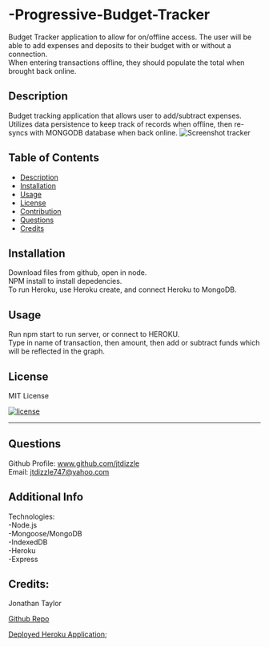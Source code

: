 # -Progressive-Budget-Tracker  
Budget Tracker application to allow for on/offline access.
The user will be able to add expenses and deposits to their budget with or without a connection.  
When entering transactions offline, they should populate the total when brought back online.


## Description

  Budget tracking application that allows user to add/subtract expenses.  
  Utilizes data persistence to keep track of records when offline, then re-syncs with MONGODB database when back online.
  ![Screenshot tracker](https://user-images.githubusercontent.com/87590712/150445580-c7cb2307-5f38-43cd-be71-afc2a74dbb46.png)
  
  
  ## Table of Contents 
  
  
  - [Description](#description)
  - [Installation](#installation)
  - [Usage](#usage)
  - [License](#license)
  - [Contribution](#contribution)
  - [Questions](#questions)
  - [Credits](#credits)
  
  
  ## Installation
  Download files from github, open in node.  
  NPM install to install depedencies.   
  To run Heroku, use Heroku create, and connect Heroku to MongoDB.
  
  ## Usage
  Run npm start to run server, or connect to HEROKU.  
  Type in name of transaction, then  amount, then add or subtract funds  which will be reflected in the graph.




  ## License
  MIT License

  [![license](https://img.shields.io/badge/license-MITLicense-blue)](https://shields.io)


  ---
  
  

  ## Questions  
  Github Profile: www.github.com/jtdizzle  
  Email: jtdizzle747@yahoo.com  

 
  ## Additional Info  
  Technologies:  
  -Node.js    
  -Mongoose/MongoDB    
  -IndexedDB    
  -Heroku    
  -Express    
  
  

  ## Credits:

  Jonathan Taylor

  [Github Repo](https://github.com/jtdizzle/Progressive-Budget-Tracker "Github Repo")
  
  

  [Deployed Heroku Application](https://on-off-line-tracker.herokuapp.com/ "Heroku app");


